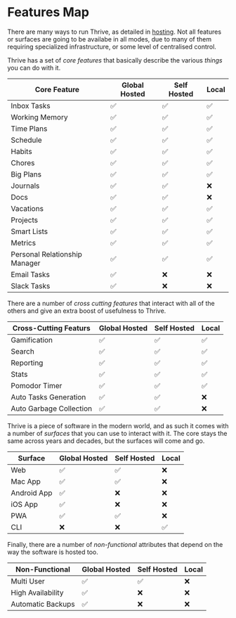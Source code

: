 # Features Map

There are many ways to run Thrive, as detailed in [hosting](concepts/hosting-options.md).
Not all features or surfaces are going to be availabe in all modes, due to many
of them requiring specialized infrastructure, or some level of centralised
control.

Thrive has a set of _core features_ that basically describe the various
_things_ you can do with it.

| Core Feature | Global Hosted | Self Hosted | Local |
|---------|--------------|-------------|--------|
| Inbox Tasks | ✅ | ✅ | ✅ |
| Working Memory | ✅ | ✅ | ✅ |
| Time Plans | ✅ | ✅ | ✅ |
| Schedule | ✅ | ✅ | ✅ |
| Habits | ✅ | ✅ | ✅ |
| Chores | ✅ | ✅ | ✅ |
| Big Plans | ✅ | ✅ | ✅ |
| Journals | ✅ | ✅ | ❌ |
| Docs | ✅ | ✅ | ❌ |
| Vacations | ✅ | ✅ | ✅ |
| Projects | ✅ | ✅ | ✅ |
| Smart Lists | ✅ | ✅ | ✅ |
| Metrics | ✅ | ✅ | ✅ |
| Personal Relationship Manager | ✅ | ✅ | ✅ |
| Email Tasks | ✅ | ❌ | ❌ |
| Slack Tasks | ✅ | ❌ | ❌ |

There are a number of _cross cutting features_ that interact with
all of the others and give an extra boost of usefulness to Thrive.

| Cross-Cutting Featurs | Global Hosted | Self Hosted | Local |
|---------|--------------|-------------|--------|
| Gamification | ✅ | ✅ | ✅ |
| Search | ✅ | ✅ | ✅ |
| Reporting | ✅ | ✅ | ✅ |
| Stats | ✅ | ✅ | ✅ |
| Pomodor Timer | ✅ | ✅ | ✅ |
| Auto Tasks Generation | ✅ | ✅ | ❌ |
| Auto Garbage Collection | ✅ | ✅ | ❌ |

Thrive is a piece of software in the modern world, and as such it
comes with a number of _surfaces_ that you can use to interact with it.
The core stays the same across years and decades, but the surfaces will
come and go.

| Surface | Global Hosted | Self Hosted | Local |
|---------|--------------|-------------|--------|
| Web | ✅ | ✅ | ❌ |
| Mac App | ✅ | ✅ | ❌ |
| Android App | ✅ | ❌ | ❌ |
| iOS App | ✅ | ❌ | ❌ |
| PWA | ✅ | ✅ | ❌ |
| CLI | ❌ | ❌ | ✅ |

Finally, there are a number of _non-functional_ attributes that
depend on the way the software is hosted too.

| Non-Functional | Global Hosted | Self Hosted | Local |
|---------|--------------|-------------|--------|
| Multi User | ✅ | ✅ | ❌ |
| High Availability | ✅ | ❌ | ❌ |
| Automatic Backups | ✅ | ❌ | ❌ |
